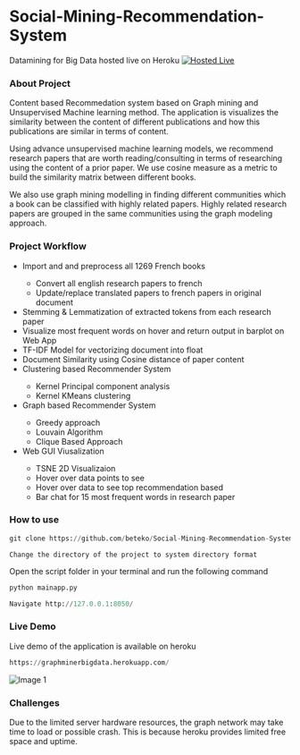 # Social-Mining-Recommendation-System
Datamining for Big Data hosted live on Heroku [![Hosted Live](https://img.shields.io/badge/Hosted-Live-brightgreen.svg?style=flat)](https://graphminerbigdata.herokuapp.com/)
 
### About Project
Content based Recommedation system based on Graph mining and Unsupervised Machine learning method. The application is visualizes the similarity between the content of different publications and how this publications are similar in terms of content. 

Using advance unsupervised machine learning models, we recommend research papers that are worth reading/consulting in terms of researching using the content of a prior paper. We use cosine measure as a metric to build the similarity matrix between different books.

We also use graph mining modelling in finding different communities which a book can be classified with highly related papers. Highly related research papers are grouped in the same communities using the graph modeling approach.

### Project Workflow

<ul>
  <li>Import and and preprocess all 1269 French books</li>
    <ul>
    <li>Convert all english research papers to french</li>
    <li>Update/replace translated papers to french papers in original document</li>
    </ul>
  <li>Stemming & Lemmatization of extracted tokens from each research paper</li>
  <li>Visualize most frequent words on hover and return output in barplot on Web App</li>
  <li>TF-IDF Model for vectorizing document into float</li>
  <li>Document Similarity using Cosine distance of paper content</li>
    <li>Clustering based Recommender System</li>
    <ul>
      <li>Kernel Principal component analysis</li>
      <li>Kernel KMeans clustering</li>
     </ul>
    <li>Graph based Recommender System</li>
     <ul>
      <li>Greedy approach</li>
      <li>Louvain Algorithm</li>
      <li>Clique Based Approach</li>
    </ul>
  <li>Web GUI Viusalization</li>
    <ul>
    <li>TSNE 2D Visualizaion</li>
    <li>Hover over data points to see </li>
    <li>Hover over data to see top recommendation based</li>
    <li>Bar chat for 15 most frequent words in research paper</li>
    </ul>
</ul>


### How to use

```python
git clone https://github.com/beteko/Social-Mining-Recommendation-System
```
```
Change the directory of the project to system directory format
```

Open the script folder in your terminal and run the following command

```python
python mainapp.py
```

```python
Navigate http://127.0.0.1:8050/ 
```

### Live Demo

Live demo of the application is available on heroku

```python
https://graphminerbigdata.herokuapp.com/
```

![Image 1](https://github.com/beteko/Social-Mining-Recommendation-System/blob/master/gm.gif)

### Challenges

Due to the limited server hardware resources, the graph network may take time to load or possible crash. This is because heroku provides limited free space and uptime.
